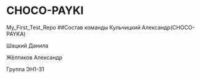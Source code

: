 # CHOCO-PAYKI
My_First_Test_Repo
##Состав команды
Кульчицкий Александр(CHOCO-PAYKA)

Шацкий Данила

Жёлтиков Александр

Группа ЭН1-31
